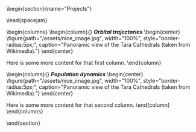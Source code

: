 \begin{section}{name="Projects"}

\lead{spacejam}

\begin{columns}
\begin{column}{}
**_Orbital trajectories_**
\begin{center}
  \figure{path="/assets/nice_image.jpg", width="100%", style="border-radius:5px;", caption="Panoramic view of the Tara Cathedrals (taken from Wikimedia)."}
\end{center}

Here is some more content for that first column.
\end{column}

\begin{column}{}
**_Population dynamics_**
\begin{center}
  \figure{path="/assets/nice_image.jpg", width="100%", style="border-radius:5px;", caption="Panoramic view of the Tara Cathedrals (taken from Wikimedia)."}
\end{center}

Here is some more content for that second column.
\end{column}
\end{columns}

\end{section}
